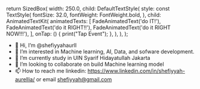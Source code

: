 return SizedBox(
  width: 250.0,
  child: DefaultTextStyle(
    style: const TextStyle(
      fontSize: 32.0,
      fontWeight: FontWeight.bold,
    ),
    child: AnimatedTextKit(
      animatedTexts: [
        FadeAnimatedText('do IT!'),
        FadeAnimatedText('do it RIGHT!!'),
        FadeAnimatedText('do it RIGHT NOW!!!'),
      ],
      onTap: () {
        print("Tap Event");
      },
    ),
  ),
);


- 👋 Hi, I’m @shefiyyahaurll
- 👀 I’m interested in Machine learning, AI, Data, and sofware development.
- 🌱 I’m currently study in UIN Syarif Hidayatullah Jakarta
- 💞️ I’m looking to collaborate on build Machine learning model
- 📫 How to reach me linkedin: https://www.linkedin.com/in/shefiyyah-aurellia/ or email shefiyyah@gmail.com


<!---
shefiyyahaurll/shefiyyahaurll is a ✨ special ✨ repository because its `README.md` (this file) appears on your GitHub profile.
You can click the Preview link to take a look at your changes.
--->
